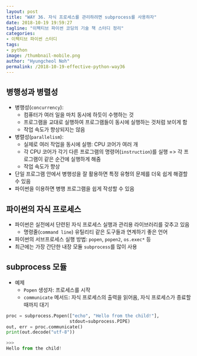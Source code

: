 ```yaml
---
layout: post
title: "WAY 36. 자식 프로세스를 관리하려면 subprocess를 사용하자"
date: 2018-10-19 19:59:27
tagline: "이펙티브 파이썬 코딩의 기술 책 스터디 정리"
categories:
- 이펙티브 파이썬 스터디
tags:
- python
image: /thumbnail-mobile.png
author: "Hyungcheol Noh"
permalink: /2018-10-19-effective-python-way36
---
```


## 병행성과 병렬성
- 병행성(`concurrency`):
  - 컴퓨터가 여러 일을 마치 동시에 하듯이 수행하는 것
  - 프로그램을 교대로 실행하여 프로그램들이 동시에 실행하는 것처럼 보이게 함
  - 작업 속도가 향상되지는 않음
- 병렬성(`parallelism`):
  - 실제로 여러 작업을 동시에 실행: CPU 코어가 여러 개
  - 각 CPU 코어가 각기 다른 프로그램의 명령어(`instruction`)를 실행 => 각 프로그램이 같은 순간에 실행하게 해줌
  - 작업 속도가 향상
- 단일 프로그램 안에서 병행성을 잘 활용하면 특정 유형의 문제를 더욱 쉽게 해결할 수 있음
- 파이썬을 이용하면 병행 프로그램을 쉽게 작성할 수 있음

## 파이썬의 자식 프로세스
- 파이썬은 실전에서 단련된 자식 프로세스 실행과 관리용 라이브러리를 갖추고 있음
  - 명령줄(`command line`) 유틸리티 같은 도구들과 연계하기 좋은 언어
- 파이썬의 서브프로세스 실행 방법: `popen`, `popen2`, `os.exec*` 등
- 최근에는 가장 간단한 내장 모듈 `subprocess`를 많이 사용

## subprocess 모듈
- 예제
  - `Popen` 생성자: 프로세스를 시작
  - `communicate` 메서드: 자식 프로세스의 출력을 읽어옴, 자식 프로세스가 종료할 때까지 대기

```python
proc = subprocess.Popen(["echo", "Hello from the child!"],
                        stdout=subprocess.PIPE)
out, err = proc.communicate()
print(out.decode("utf-8"))

>>>
Hello from the child!
```


